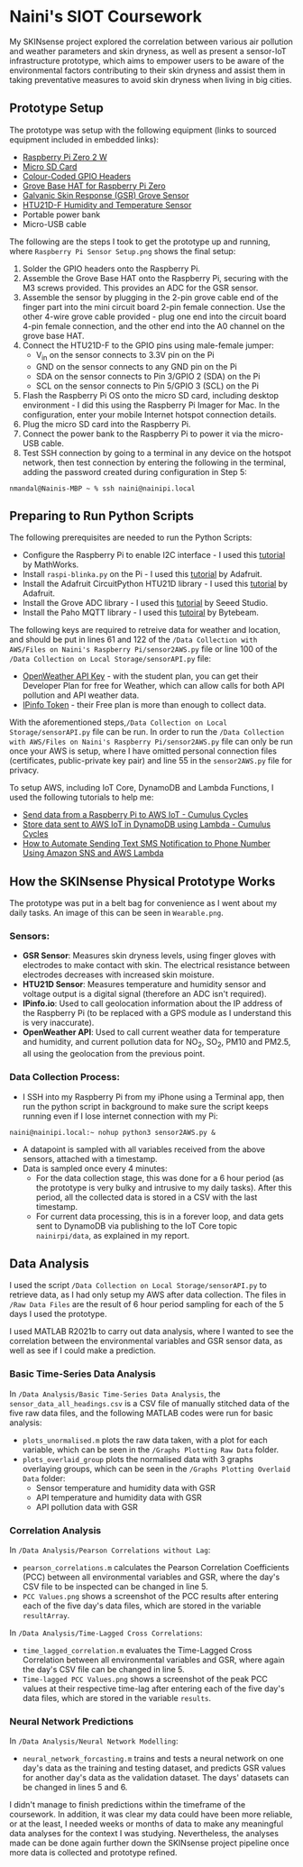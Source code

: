 # Naini's SIOT Coursework

My SKINsense project explored the correlation between various air pollution and weather parameters and skin dryness, as well as present a sensor-IoT infrastructure prototype, which aims to empower users to be aware of the environmental factors contributing to their skin dryness and assist them in taking preventative measures to avoid skin dryness when living in big cities.

## Prototype Setup

The prototype was setup with the following equipment (links to sourced equipment included in embedded links):
* [Raspberry Pi Zero 2 W](https://thepihut.com/products/raspberry-pi-zero-2)
* [Micro SD Card](https://thepihut.com/products/noobs-preinstalled-sd-card)
* [Colour-Coded GPIO Headers](https://thepihut.com/products/colour-coded-gpio-headers)
* [Grove Base HAT for Raspberry Pi Zero](https://thepihut.com/products/grove-base-hat-for-raspberry-pi-zero)
* [Galvanic Skin Response (GSR) Grove Sensor](https://thepihut.com/products/grove-gsr-sensor)
* [HTU21D-F Humidity and Temperature Sensor](https://thepihut.com/products/adafruit-htu21d-f-temperature-humidity-sensor-breakout-board-ada3515)
* Portable power bank
* Micro-USB cable

The following are the steps I took to get the prototype up and running, where `Raspberry Pi Sensor Setup.png` shows the final setup:
1. Solder the GPIO headers onto the Raspberry Pi.
2. Assemble the Grove Base HAT onto the Raspberry Pi, securing with the M3 screws provided. This provides an ADC for the GSR sensor.
3. Assemble the sensor by plugging in the 2-pin grove cable end of the finger part into the mini circuit board 2-pin female connection. Use the other 4-wire grove cable provided - plug one end into the circuit board 4-pin female connection, and the other end into the A0 channel on the grove base HAT.
4. Connect the HTU21D-F to the GPIO pins using male-female jumper:
    * V<sub>in</sub> on the sensor connects to 3.3V pin on the Pi
    * GND on the sensor connects to any GND pin on the Pi
    * SDA on the sensor connects to Pin 3/GPIO 2 (SDA) on the Pi
    * SCL on the sensor connects to Pin 5/GPIO 3 (SCL) on the Pi
5. Flash the Raspberry Pi OS onto the micro SD card, including desktop environment - I did this using the Raspberry Pi Imager for Mac. In the configuration, enter your mobile Internet hotspot connection details.
6. Plug the micro SD card into the Raspberry Pi.
7. Connect the power bank to the Raspberry Pi to power it via the micro-USB cable.
8. Test SSH connection by going to a terminal in any device on the hotspot network, then test connection by entering the following in the terminal, adding the password created during configuration in Step 5:
```
nmandal@Nainis-MBP ~ % ssh naini@nainipi.local
```
## Preparing to Run Python Scripts

The following prerequisites are needed to run the Python Scripts:
* Configure the Raspberry Pi to enable I2C interface - I used this [tutorial](https://uk.mathworks.com/help/supportpkg/raspberrypiio/ref/enablei2c.html) by MathWorks.
* Install `raspi-blinka.py` on the Pi - I used this [tutorial](https://learn.adafruit.com/circuitpython-on-raspberrypi-linux/installing-circuitpython-on-raspberry-pi) by Adafruit.
* Install the Adafruit CircuitPython HTU21D library - I used this [tutorial](https://learn.adafruit.com/adafruit-htu21d-f-temperature-humidity-sensor/python-circuitpython) by Adafruit.
* Install the Grove ADC library - I used this [tutorial](https://wiki.seeedstudio.com/Grove-GSR_Sensor/) by Seeed Studio.
* Install the Paho MQTT library - I used this [tutoiral](https://bytebeam.io/blog/getting-started-with-mqtt-on-raspberry-pi-using-python/) by Bytebeam.

The following keys are required to retreive data for weather and location, and should be put in lines 61 and 122 of the `/Data Collection with AWS/Files on Naini's Raspberry Pi/sensor2AWS.py` file or line 100 of the `/Data Collection on Local Storage/sensorAPI.py` file:
* [OpenWeather API Key](http://openweathermap.org) - with the student plan, you can get their Developer Plan for free for Weather, which can allow calls for both API pollution and API weather data.
* [IPinfo Token](https://ipinfo.io) - their Free plan is more than enough to collect data.

With the aforementioned steps,`/Data Collection on Local Storage/sensorAPI.py` file can be run. In order to run the `/Data Collection with AWS/Files on Naini's Raspberry Pi/sensor2AWS.py` file can only be run once your AWS is setup, where I have omitted personal connection files (certificates, public-private key pair) and line 55 in the `sensor2AWS.py` file for privacy.

To setup AWS, including IoT Core, DynamoDB and Lambda Functions, I used the following tutorials to help me:
* [Send data from a Raspberry Pi to AWS IoT - Cumulus Cycles](https://youtu.be/XcqVgGXcp4M)
* [Store data sent to AWS IoT in DynamoDB using Lambda - Cumulus Cycles](https://youtu.be/0RcVwTKSbSA)
* [How to Automate Sending Text SMS Notification to Phone Number Using Amazon SNS and AWS Lambda](https://youtu.be/O40eB3K4rPQ)

## How the SKINsense Physical Prototype Works
The prototype was put in a belt bag for convenience as I went about my daily tasks. An image of this can be seen in `Wearable.png`.

### Sensors:
* **GSR Sensor**: Measures skin dryness levels, using finger gloves with electrodes to make contact with skin. The electrical resistance between electrodes decreases with increased skin moisture.
* **HTU21D Sensor**: Measures temperature and humidity sensor and voltage output is a digital signal (therefore an ADC isn't required).
* **IPinfo.io**: Used to call geolocation information about the IP address of the Raspberry Pi (to be replaced with a GPS module as I understand this is very inaccurate).
* **OpenWeather API**: Used to call current weather data for temperature and humidity, and current pollution data for NO<sub>2</sub>, SO<sub>2</sub>, PM10 and PM2.5, all using the geolocation from the previous point.

### Data Collection Process:
* I SSH into my Raspberry Pi from my iPhone using a Terminal app, then run the python script in background to make sure the script keeps running even if I lose internet connection with my Pi:
```
naini@nainipi.local:~ nohup python3 sensor2AWS.py &
```
* A datapoint is sampled with all variables received from the above sensors, attached with a timestamp.
* Data is sampled once every 4 minutes:
    * For the data collection stage, this was done for a 6 hour period (as the prototype is very bulky and intrusive to my daily tasks). After this period, all the collected data is stored in a CSV with the last timestamp.
    * For current data processing, this is in a forever loop, and data gets sent to DynamoDB via publishing to the IoT Core topic `nainirpi/data`, as explained in my report.

## Data Analysis
I used the script `/Data Collection on Local Storage/sensorAPI.py` to retrieve data, as I had only setup my AWS after data collection. The files in `/Raw Data Files` are the result of 6 hour period sampling for each of the 5 days I used the prototype.

I used MATLAB R2021b to carry out data analysis, where I wanted to see the correlation between the environmental variables and GSR sensor data, as well as see if I could make a prediction.

### Basic Time-Series Data Analysis
In `/Data Analysis/Basic Time-Series Data Analysis`, the `sensor_data_all_headings.csv` is a CSV file of manually stitched data of the five raw data files, and the following MATLAB codes were run for basic analysis:
* `plots_unormalised.m` plots the raw data taken, with a plot for each variable, which can be seen in the `/Graphs Plotting Raw Data` folder.
* `plots_overlaid_group` plots the normalised data with 3 graphs overlaying groups, which can be seen in the `/Graphs Plotting Overlaid Data` folder:
    * Sensor temperature and humidity data with GSR
    * API temperature and humidity data with GSR
    * API pollution data with GSR

### Correlation Analysis
In `/Data Analysis/Pearson Correlations without Lag`:
* `pearson_correlations.m` calculates the Pearson Correlation Coefficients (PCC) between all environmental variables and GSR, where the day's CSV file to be inspected can be changed in line 5.
* `PCC Values.png` shows a screenshot of the PCC results after entering each of the five day's data files, which are stored in the variable `resultArray`.

In `/Data Analysis/Time-Lagged Cross Correlations`:
* `time_lagged_correlation.m` evaluates the Time-Lagged Cross Correlation between all environmental variables and GSR, where again the day's CSV file can be changed in line 5.
* `Time-lagged PCC Values.png` shows a screenshot of the peak PCC values at their respective time-lag after entering each of the five day's data files, which are stored in the variable `results`.

### Neural Network Predictions
In `/Data Analysis/Neural Network Modelling`:
* `neural_network_forcasting.m` trains and tests a neural network on one day's data as the training and testing dataset, and predicts GSR values for another day's data as the validation dataset. The days' datasets can be changed in lines 5 and 6.

I didn't manage to finish predictions within the timeframe of the coursework. In addition, it was clear my data could have been more reliable, or at the least, I needed weeks or months of data to make any meaningful data analyses for the context I was studying. Nevertheless, the analyses made can be done again further down the SKINsense project pipeline once more data is collected and prototype refined.
